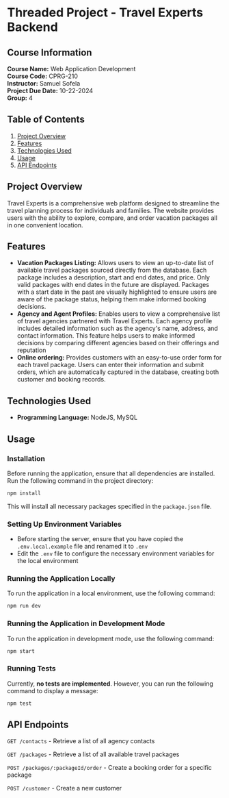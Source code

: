 # Threaded Project - Travel Experts Backend

## Course Information

**Course Name:** Web Application Development  
**Course Code:** CPRG-210  
**Instructor:** Samuel Sofela  
**Project Due Date:** 10-22-2024  
**Group:** 4

## Table of Contents

1. [Project Overview](#project-overview)
2. [Features](#features)
3. [Technologies Used](#technologies-used)
4. [Usage](#usage)
5. [API Endpoints](#api-endpoints)

## Project Overview

Travel Experts is a comprehensive web platform designed to streamline the travel planning process for individuals and families. The website provides users with the ability to explore, compare, and order vacation packages all in one convenient location.

## Features

- **Vacation Packages Listing:** Allows users to view an up-to-date list of available travel packages sourced directly from the database. Each package includes a description, start and end dates, and price. Only valid packages with end dates in the future are displayed. Packages with a start date in the past are visually highlighted to ensure users are aware of the package status, helping them make informed booking decisions.
- **Agency and Agent Profiles:** Enables users to view a comprehensive list of travel agencies partnered with Travel Experts. Each agency profile includes detailed information such as the agency's name, address, and contact information. This feature helps users to make informed decisions by comparing different agencies based on their offerings and reputation
- **Online ordering:** Provides customers with an easy-to-use order form for each travel package. Users can enter their information and submit orders, which are automatically captured in the database, creating both customer and booking records.

## Technologies Used

- **Programming Language:** NodeJS, MySQL

## Usage

### Installation

Before running the application, ensure that all dependencies are installed. Run the following command in the project directory:

```sh
npm install
```

This will install all necessary packages specified in the `package.json` file.

### Setting Up Environment Variables

- Before starting the server, ensure that you have copied the `.env.local.example` file and renamed it to `.env`
- Edit the `.env` file to configure the necessary environment variables for the local environment

### Running the Application Locally

To run the application in a local environment, use the following command:

```sh
npm run dev
```

### Running the Application in Development Mode

To run the application in development mode, use the following command:

```sh
npm start
```

### Running Tests

Currently, **no tests are implemented**. However, you can run the following command to display a message:

```sh
npm test
```

## API Endpoints

`GET /contacts` - Retrieve a list of all agency contacts

`GET /packages` - Retrieve a list of all available travel packages

`POST /packages/:packageId/order` - Create a booking order for a specific package

`POST /customer` - Create a new customer
